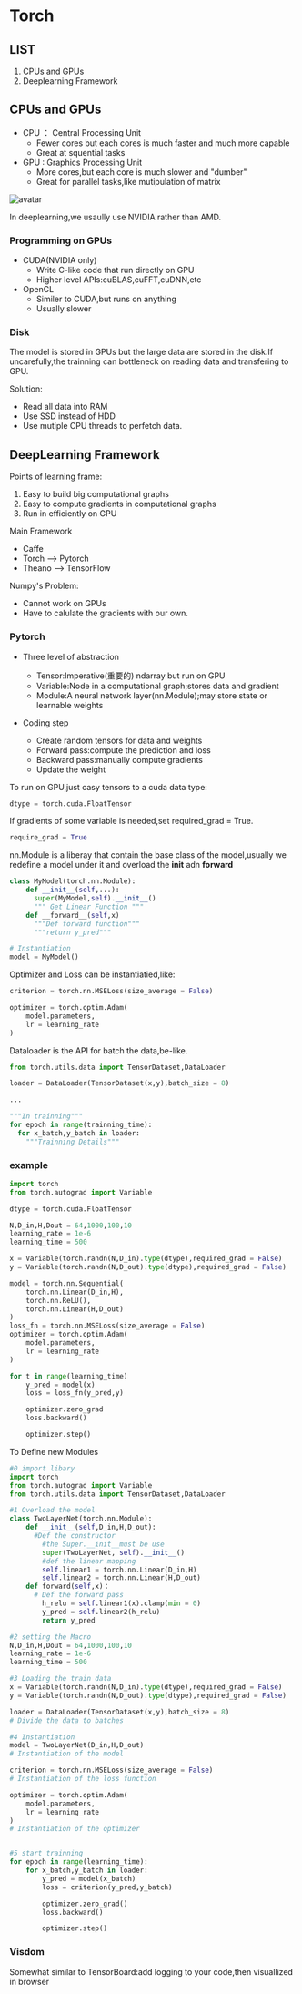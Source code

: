 # Torch

## LIST

1. CPUs and GPUs
2. Deeplearning Framework

## CPUs and GPUs

- CPU ： Central Processing Unit
  - Fewer cores but each cores is much faster and much more capable
  - Great at squential  tasks
- GPU :  Graphics Processing Unit
  - More cores,but each core is much slower and "dumber"
  - Great for parallel tasks,like mutipulation of matrix

![avatar](./L8_Pic1.png)

In deeplearning,we usaully use NVIDIA rather than AMD.

### Programming on GPUs
- CUDA(NVIDIA only)
  - Write C-like code that run directly on GPU
  - Higher level APIs:cuBLAS,cuFFT,cuDNN,etc
- OpenCL
  - Similer to CUDA,but runs on anything
  - Usually slower

### Disk
The model is stored in GPUs but the large data are stored in the disk.If uncarefully,the trainning can bottleneck on reading data and transfering to GPU.

Solution:
- Read all data into RAM
- Use SSD instead of HDD
- Use mutiple CPU threads to perfetch data.

## DeepLearning Framework

Points of learning frame:
  1. Easy to build big computational graphs
  2. Easy to compute gradients in computational graphs
  3. Run in efficiently on GPU

Main Framework

- Caffe 
- Torch --> Pytorch
- Theano --> TensorFlow

Numpy's Problem:
- Cannot work on GPUs
- Have to calulate the gradients with our own.

### Pytorch
- Three level of abstraction
  - Tensor:Imperative(重要的) ndarray but run on GPU
  - Variable:Node in a computational graph;stores data and gradient
  - Module:A neural network layer(nn.Module);may store state or learnable weights

- Coding step
  - Create random tensors for data and weights
  - Forward pass:compute the prediction and loss
  - Backward pass:manually compute gradients
  - Update the weight

To run on GPU,just casy tensors to a cuda data type:
```python
dtype = torch.cuda.FloatTensor
```

If gradients of some variable is needed,set required_grad = True. 
```python
require_grad = True
```

nn.Module is a liberay that contain the base class of the model,usually we redefine a model under it and overload the __init__ adn __forward__
```python
class MyModel(torch.nn.Module):
    def __init__(self,...):
      super(MyModel,self).__init__()
      """ Get Linear Function """
    def __forward__(self,x)
      """Def forward function"""
      """return y_pred"""

# Instantiation
model = MyModel()
```

Optimizer and Loss can be instantiatied,like:

```python
criterion = torch.nn.MSELoss(size_average = False)

optimizer = torch.optim.Adam(
    model.parameters,
    lr = learning_rate
)
```

Dataloader is the API for batch the data,be-like.
```python
from torch.utils.data import TensorDataset,DataLoader

loader = DataLoader(TensorDataset(x,y),batch_size = 8)

...

"""In trainning"""
for epoch in range(trainning_time):
  for x_batch,y_batch in loader:
    """Trainning Details"""
```


### example
```python
import torch
from torch.autograd import Variable

dtype = torch.cuda.FloatTensor

N,D_in,H,Dout = 64,1000,100,10
learning_rate = 1e-6
learning_time = 500

x = Variable(torch.randn(N,D_in).type(dtype),required_grad = False)
y = Variable(torch.randn(N,D_out).type(dtype),required_grad = False)

model = torch.nn.Sequential(
    torch.nn.Linear(D_in,H),
    torch.nn.ReLU(),
    torch.nn.Linear(H,D_out)
)
loss_fn = torch.nn.MSELoss(size_average = False)
optimizer = torch.optim.Adam(
    model.parameters,
    lr = learning_rate
)

for t in range(learning_time)
    y_pred = model(x)
    loss = loss_fn(y_pred,y)

    optimizer.zero_grad
    loss.backward()

    optimizer.step()
```

To Define new Modules
```python
#0 import libary
import torch
from torch.autograd import Variable
from torch.utils.data import TensorDataset,DataLoader

#1 Overload the model
class TwoLayerNet(torch.nn.Module):
    def __init__(self,D_in,H,D_out):
      #Def the constructor
        #the Super.__init__must be use
        super(TwoLayerNet, self).__init__()
        #def the linear mapping
        self.linear1 = torch.nn.Linear(D_in,H)
        self.linear2 = torch.nn.Linear(H,D_out)
    def forward(self,x)：
      # Def the forward pass
        h_relu = self.linear1(x).clamp(min = 0)
        y_pred = self.linear2(h_relu)
        return y_pred

#2 setting the Macro
N,D_in,H,Dout = 64,1000,100,10
learning_rate = 1e-6
learning_time = 500

#3 Loading the train data
x = Variable(torch.randn(N,D_in).type(dtype),required_grad = False)
y = Variable(torch.randn(N,D_out).type(dtype),required_grad = False)

loader = DataLoader(TensorDataset(x,y),batch_size = 8)
# Divide the data to batches

#4 Instantiation
model = TwoLayerNet(D_in,H,D_out)
# Instantiation of the model

criterion = torch.nn.MSELoss(size_average = False)
# Instantiation of the loss function

optimizer = torch.optim.Adam(
    model.parameters,
    lr = learning_rate
)
# Instantiation of the optimizer


#5 start trainning
for epoch in range(learning_time):
    for x_batch,y_batch in loader:
        y_pred = model(x_batch)
        loss = criterion(y_pred,y_batch)

        optimizer.zero_grad()
        loss.backward()

        optimizer.step()
```

### Visdom
  Somewhat similar to TensorBoard:add logging to your code,then visuallized in browser